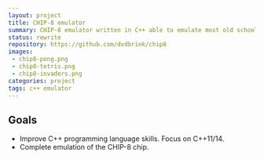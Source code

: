 ```yaml
---
layout: project
title: CHIP-8 emulator
summary: CHIP-8 emulator written in C++ able to emulate most old school CHIP-8 games.
status: rewrite
repository: https://github.com/dvdbrink/chip8
images:
 - chip8-pong.png
 - chip8-tetris.png
 - chip8-invaders.png
categories: project
tags: c++ emulator
---
```


## Goals
* Improve C++ programming language skills. Focus on C++11/14.
* Complete emulation of the CHIP-8 chip.
